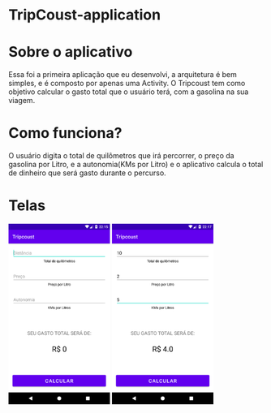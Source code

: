 # TripCoust-application

# Sobre o aplicativo

Essa foi a primeira aplicação que eu desenvolvi, a arquitetura é bem simples, e é composto por apenas uma Activity. O Tripcoust tem como objetivo calcular o gasto total que o usuário terá, com a gasolina na sua viagem.

# Como funciona?

O usuário digita o total de quilômetros que irá percorrer, o preço da gasolina por Litro, e a autonomia(KMs por Litro) e o aplicativo calcula o total de dinheiro que será gasto durante o percurso.

# Telas

<img src="https://github.com/MariaLuiza-CS/TripCoust-application/blob/master/snapshotripcoust.png" width="200" >
<img src="https://github.com/MariaLuiza-CS/TripCoust-application/blob/master/snapshottripcoust_02.png" width="200" >

